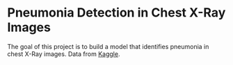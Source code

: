 # Pneumonia Detection in Chest X-Ray Images
The goal of this project is to build a model that identifies pneumonia in chest X-Ray images. Data from [Kaggle](https://www.kaggle.com/paultimothymooney/chest-xray-pneumonia/download).
